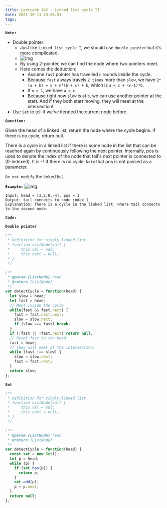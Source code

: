 ```yaml
---
title: Leetcode 142 - Linked list cycle II
date: 2021-10-11 23:58:51
tags:
---
```

**`Note:`**
- Double pointer:
  - Just like `Linked list cycle I`, we should use `double pointer` but it's more complicated.
  - ![img](https://assets.leetcode-cn.com/solution-static/142/142_fig1.png)
  - By using 2-pointer, we can find the node where two pointers meet.
  - Here comes the deduction: 
    - Assume `fast` pointer has travelled `n` rounds inside the cycle.
    - Because `fast` always travels `2 times` more than `slow`, we have `2*(a + b) = a + n*(b + c) + b`, which is `a = c + (n-1)*b`.
    - If `n = 1`, we have `a = c`.
    - Because right now `slow` is at `b`, we can use another pointer at the start. And if they both start moving, they will  meet at the intersection!.
- Use `Set` to tell if we've iterated the current node before.

**`Question:`**

Given the head of a linked list, return the node where the cycle begins. If there is no cycle, return null.

There is a cycle in a linked list if there is some node in the list that can be reached again by continuously following the next pointer. Internally, pos is used to denote the index of the node that tail's next pointer is connected to (0-indexed). It is -1 if there is no cycle. `Note` that pos is not passed as a parameter.

`Do not modify` the linked list.

**`Example:`**
![img](https://assets.leetcode.com/uploads/2018/12/07/circularlinkedlist.png)
```
Input: head = [3,2,0,-4], pos = 1
Output: tail connects to node index 1
Explanation: There is a cycle in the linked list, where tail connects to the second node.
```

**`Code:`**

**`Double pointer`**
```javascript
/**
 * Definition for singly-linked list.
 * function ListNode(val) {
 *     this.val = val;
 *     this.next = null;
 * }
 */

/**
 * @param {ListNode} head
 * @return {ListNode}
 */
var detectCycle = function(head) {
  let slow = head;
  let fast = head;
  // Meet inside the cycle
  while(fast && fast.next) {
    fast = fast.next.next;
    slow = slow.next;
    if (slow === fast) break;
  }
  if (!fast || !fast.next) return null;
  // Reset fast to the head
  fast = head;
  // They will meet at the intersection.
  while (fast !== slow) {
    slow = slow.next;
    fast = fast.next;
  }
  return slow;
};
```

**`Set`**
```javascript
/**
 * Definition for singly-linked list.
 * function ListNode(val) {
 *     this.val = val;
 *     this.next = null;
 * }
 */

/**
 * @param {ListNode} head
 * @return {ListNode}
 */
var detectCycle = function(head) {
  const set = new Set();
  let p = head;
  while (p) {
    if (set.has(p)) {
      return p;
    }
    set.add(p);
    p = p.next;
  }
  return null;
};
```